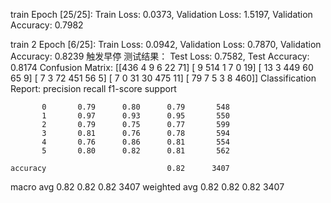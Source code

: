 train 
Epoch [25/25]: Train Loss: 0.0373, Validation Loss: 1.5197, Validation Accuracy: 0.7982

train 2
Epoch [6/25]: Train Loss: 0.0942, Validation Loss: 0.7870, Validation Accuracy: 0.8239
触发早停
测试结果：
Test Loss: 0.7582, Test Accuracy: 0.8174
Confusion Matrix:
[[436   4   9   6  22  71]
 [  9 514   1   7   0  19]
 [ 13   3 449  60  65   9]
 [  7   3  72 451  56   5]
 [  7   0  31  30 475  11]
 [ 79   7   5   3   8 460]]
Classification Report:
              precision    recall  f1-score   support

           0       0.79      0.80      0.79       548
           1       0.97      0.93      0.95       550
           2       0.79      0.75      0.77       599
           3       0.81      0.76      0.78       594
           4       0.76      0.86      0.81       554
           5       0.80      0.82      0.81       562

    accuracy                           0.82      3407
   macro avg       0.82      0.82      0.82      3407
weighted avg       0.82      0.82      0.82      3407
